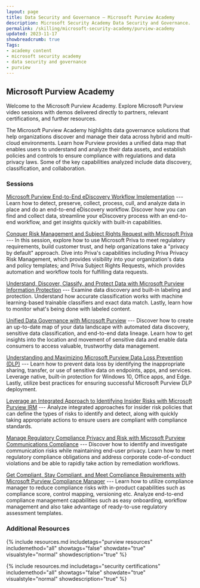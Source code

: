 ```yaml
---
layout: page
title: Data Security and Governance — Microsoft Purview Academy
description: Microsoft Security Academy Data Security and Governance.
permalink: /skilling/microsoft-security-academy/purview-academy
updated: 2023-11-17
showbreadcrumb: true
Tags:
- academy content
- microsoft security academy
- data security and governance
- purview
---
```


## Microsoft Purview Academy
Welcome to the Microsoft Purview Academy. Explore Microsoft Purview video sessions with demos delivered directly to partners, relevant certifications, and further resources.

The Microsoft Purview Academy highlights data governance solutions that help organizations discover and manage their data across hybrid and multi-cloud environments. Learn how Purview provides a unified data map that enables users to understand and analyze their data assets, and establish policies and controls to ensure compliance with regulations and data privacy laws. Some of the key capabilities analyzed include data discovery, classification, and collaboration.

### Sessions
[Microsoft Purview End-to-End eDiscovery Workflow Implementation](https://msuspartners.eventbuilder.com/event/62424?source=EnablePurview) --- Learn how to detect, preserve, collect, process, cull, and analyze data in place and do an end-to-end eDiscovery workflow. Discover how you can find and collect data, streamline your eDiscovery process with an end-to-end workflow, and get insights quickly with built-in capabilities.

[Conquer Risk Management and Subject Rights Request with Microsoft Priva](https://msuspartners.eventbuilder.com/event/62426?source=EnablePurview) --- In this session, explore how to use Microsoft Priva to meet regulatory requirements, build customer trust, and help organizations take a "privacy by default" approach. Dive into Priva's capabilities including Priva Privacy Risk Management, which provides visibility into your organization's data and policy templates; and Priva Subject Rights Requests, which provides automation and workflow tools for fulfilling data requests.

[Understand, Discover, Classify, and Protect Data with Microsoft Purview Information Protection](https://msuspartners.eventbuilder.com/event/62417?source=EnablePurview) --- Examine data discovery and built-in labeling and protection. Understand how accurate classification works with machine learning-based trainable classifiers and exact data match. Lastly, learn how to monitor what's being done with labeled content.

[Unified Data Governance with Microsoft Purview](https://msuspartners.eventbuilder.com/event/62418?source=EnablePurview) --- Discover how to create an up-to-date map of your data landscape with automated data discovery, sensitive data classification, and end-to-end data lineage. Learn how to get insights into the location and movement of sensitive data and enable data consumers to access valuable, trustworthy data management.

[Understanding and Maximizing Microsoft Purview Data Loss Prevention (DLP)](https://msuspartners.eventbuilder.com/event/62419?source=EnablePurview) --- Learn how to prevent data loss by identifying the inappropriate sharing, transfer, or use of sensitive data on endpoints, apps, and services. Leverage native, built-in protection for Windows 10, Office apps, and Edge. Lastly, utilize best practices for ensuring successful Microsoft Purview DLP deployment.

[Leverage an Integrated Approach to Identifying Insider Risks with Microsoft Purview IRM](https://msuspartners.eventbuilder.com/event/62420?source=EnablePurview) --- Analyze integrated approaches for insider risk policies that can define the types of risks to identify and detect, along with quickly taking appropriate actions to ensure users are compliant with compliance standards.

[Manage Regulatory Compliance Privacy and Risk with Microsoft Purview Communications Compliance](https://msuspartners.eventbuilder.com/event/62421?source=EnablePurview) --- Discover how to identify and investigate communication risks while maintaining end-user privacy. Learn how to meet regulatory compliance obligations and address corporate code-of-conduct violations and be able to rapidly take action by remediation workflows.

[Get Compliant, Stay Compliant, and Meet Compliance Requirements with Microsoft Purview Compliance Manager](https://msuspartners.eventbuilder.com/event/62422?source=EnablePurview) --- Learn how to utilize compliance manager to reduce compliance risks with in-product capabilities such as compliance score, control mapping, versioning etc. Analyze end-to-end compliance management capabilities such as easy onboarding, workflow management and also take advantage of ready-to-use regulatory assessment templates.

### Additional Resources
{% include resources.md 
    includetags="purview resources"
    includemethod="all" 
    showtags="false" 
    showdate="true" 
    visualstyle="normal" 
    showdescription="true"
%}

{% include resources.md 
    includetags="security certifications"
    includemethod="all" 
    showtags="false" 
    showdate="true" 
    visualstyle="normal" 
    showdescription="true"
%}